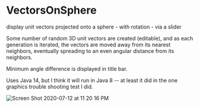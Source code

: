 # VectorsOnSphere
display unit vectors projected onto a sphere - with rotation - via a slider

Some number of random 3D unit vectors are created (editable), and as each generation is iterated, the vectors are moved away from its nearest neighbors, eventually spreading to an even angular distance from its neighbors. 

Minimum angle difference is displayed in title bar.

Uses Java 14, but I think it will run in Java 8 -- at least it did in the one graphics trouble shooting test I did.

![Screen Shot 2020-07-12 at 11 20 16 PM](https://github.com/user-attachments/assets/47530e1f-631e-4200-abe6-f2d148218c20)
